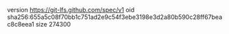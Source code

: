 version https://git-lfs.github.com/spec/v1
oid sha256:655a5c08f70bb1c751ad2e9c54f3ebe3198e3d2a80b590c28ff67beac8c8eea1
size 274300
